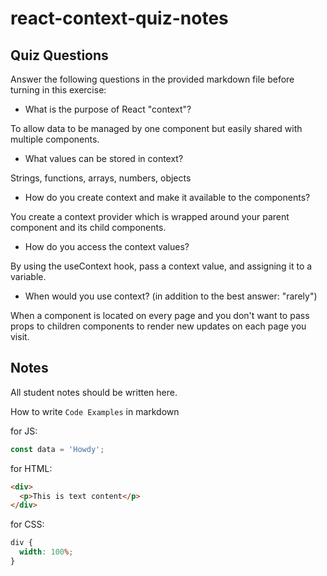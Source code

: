 # react-context-quiz-notes

## Quiz Questions

Answer the following questions in the provided markdown file before turning in this exercise:

- What is the purpose of React "context"?

To allow data to be managed by one component but easily shared with multiple components.

- What values can be stored in context?

Strings, functions, arrays, numbers, objects

- How do you create context and make it available to the components?

You create a context provider which is wrapped around your parent component and its child components.

- How do you access the context values?

By using the useContext hook, pass a context value, and assigning it to a variable.

- When would you use context? (in addition to the best answer: "rarely")

When a component is located on every page and you don't want to pass props to children components to render new updates on each page you visit.

## Notes

All student notes should be written here.

How to write `Code Examples` in markdown

for JS:

```javascript
const data = 'Howdy';
```

for HTML:

```html
<div>
  <p>This is text content</p>
</div>
```

for CSS:

```css
div {
  width: 100%;
}
```

